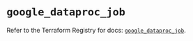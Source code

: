 # `google_dataproc_job`

Refer to the Terraform Registry for docs: [`google_dataproc_job`](https://registry.terraform.io/providers/hashicorp/google/6.2.0/docs/resources/dataproc_job).
